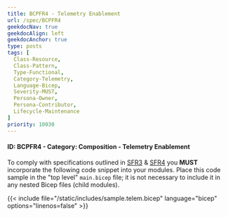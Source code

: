 ```yaml
---
title: BCPFR4 - Telemetry Enablement
url: /spec/BCPFR4
geekdocNav: true
geekdocAlign: left
geekdocAnchor: true
type: posts
tags: [
  Class-Resource,
  Class-Pattern,
  Type-Functional,
  Category-Telemetry,
  Language-Bicep,
  Severity-MUST,
  Persona-Owner,
  Persona-Contributor,
  Lifecycle-Maintenance
]
priority: 10030
---
```


#### ID: BCPFR4 - Category: Composition - Telemetry Enablement

To comply with specifications outlined in [SFR3](/Azure-Verified-Modules/specs/shared/#id-sfr3---category-telemetry---deploymentusage-telemetry) & [SFR4](/Azure-Verified-Modules/specs/shared/#id-sfr4---category-telemetry---telemetry-enablement-flexibility) you **MUST** incorporate the following code snippet into your modules. Place this code sample in the "top level" `main.bicep` file; it is not necessary to include it in any nested Bicep files (child modules).

{{< include file="/static/includes/sample.telem.bicep" language="bicep" options="linenos=false" >}}
